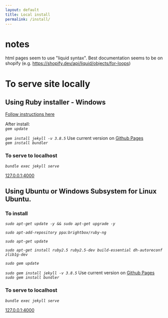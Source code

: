```yaml
---
layout: default  
title: Local install  
permalink: /install/
---
```


# notes
html pages seem to use "liquid syntax". Best documentation seems to be on shopify (e.g. https://shopify.dev/api/liquid/objects/for-loops)

# To serve site locally

## Using Ruby installer - Windows

[Follow instructions here](https://jekyllrb.com/docs/installation/windows/#installation-via-rubyinstaller)

After install:  
_`gem update`_

_`gem install jekyll -v 3.8.5`_ Use current version on [Github Pages](https://pages.github.com/versions/)  
_`gem install bundler`_

### To serve to localhost

_`bundle exec jekyll serve`_

[127.0.0.1:4000](http://127.0.0.1:4000/)

## Using Ubuntu or Windows Subsystem for Linux Ubuntu.

### To install

_`sudo apt-get update -y && sudo apt-get upgrade -y`_  
  
_`sudo apt-add-repository ppa:brightbox/ruby-ng`_
  
_`sudo apt-get update`_

_`sudo apt-get install ruby2.5 ruby2.5-dev build-essential dh-autoreconf zlib1g-dev`_

_`sudo gem update`_

_`sudo gem install jekyll -v 3.8.5`_ Use current version on [Github Pages](https://pages.github.com/versions/)  
_`sudo gem install bundler`_

### To serve to localhost

_`bundle exec jekyll serve`_

[127.0.0.1:4000](http://127.0.0.1:4000/)
